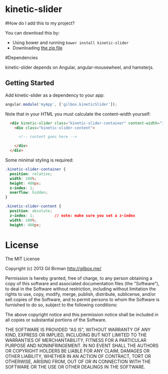 kinetic-slider
==============


#How do I add this to my project?

You can download this by:

* Using bower and running `bower install kinetic-slider`
* Downloading [the zip file](https://github.com/gilbox/kinetic-slider/archive/master.zip)

#Dependencies

kinetic-slider depends on Angular, angular-mousewheel, and hamsterjs.


## Getting Started

Add kinetic-slider as a dependency to your app:

````javascript
angular.module('myApp', ['gilbox.kineticSlider']);
````

Note that in your HTML you must calculate the content-width yourself:

````html
  <div kinetic-slider class="kinetic-slider-container" content-width="3000">
    <div class="kinetic-slider-content">

      <!-- content goes here -->

    </div>
  </div>
````

Some minimal styling is required:

````css
.kinetic-slider-container {
  position: relative;
  width: 100%;
  height: 400px;
  z-index: 1;
  overflow: hidden;
}

.kinetic-slider-content {
  position: absolute;
  z-index: 1;         // note: make sure you set a z-index
  width: 100%;
  height: 400px;
````

# License

The MIT License

Copyright (c) 2013 Gil Birman http://gilbox.me/

Permission is hereby granted, free of charge, to any person obtaining a copy of this software and associated documentation files (the "Software"), to deal in the Software without restriction, including without limitation the rights to use, copy, modify, merge, publish, distribute, sublicense, and/or sell copies of the Software, and to permit persons to whom the Software is furnished to do so, subject to the following conditions:

The above copyright notice and this permission notice shall be included in all copies or substantial portions of the Software.

THE SOFTWARE IS PROVIDED "AS IS", WITHOUT WARRANTY OF ANY KIND, EXPRESS OR IMPLIED, INCLUDING BUT NOT LIMITED TO THE WARRANTIES OF MERCHANTABILITY, FITNESS FOR A PARTICULAR PURPOSE AND NONINFRINGEMENT. IN NO EVENT SHALL THE AUTHORS OR COPYRIGHT HOLDERS BE LIABLE FOR ANY CLAIM, DAMAGES OR OTHER LIABILITY, WHETHER IN AN ACTION OF CONTRACT, TORT OR OTHERWISE, ARISING FROM, OUT OF OR IN CONNECTION WITH THE SOFTWARE OR THE USE OR OTHER DEALINGS IN THE SOFTWARE.
